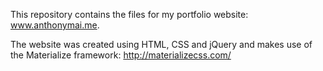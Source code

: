This repository contains the files for my portfolio website: www.anthonymai.me.

The website was created using HTML, CSS and jQuery and makes use of the Materialize framework: http://materializecss.com/
